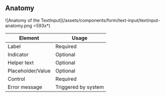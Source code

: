 ## Anatomy

![Anatomy of the TextInput](/assets/components/form/text-input/textinput-anatomy.png =593x*)

| Element           | Usage                                                       |
|-------------------|-------------------------------------------------------------|
| Label             | Required                                                    |
| Indicator         | Optional                                                    |
| Helper text       | Optional                                                    |
| Placeholder/Value | Optional                                                    |
| Control           | Required                                                    |
| Error message     | Triggered by system                                         |
